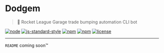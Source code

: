 # Dodgem

> 🎪 Rocket League Garage trade bumping automation CLI bot

[![node](https://img.shields.io/node/v/dodgem.svg)]() [![js-standard-style](https://img.shields.io/badge/code%20style-standard-brightgreen.svg)](https://github.com/feross/standard) [![npm](https://img.shields.io/npm/dt/dodgem.svg)]() [![npm](https://img.shields.io/npm/v/dodgem.svg)]() [![license](https://img.shields.io/github/license/jamiestraw/dodgem.svg)](LICENSE.md)

---

`README` coming soon™
